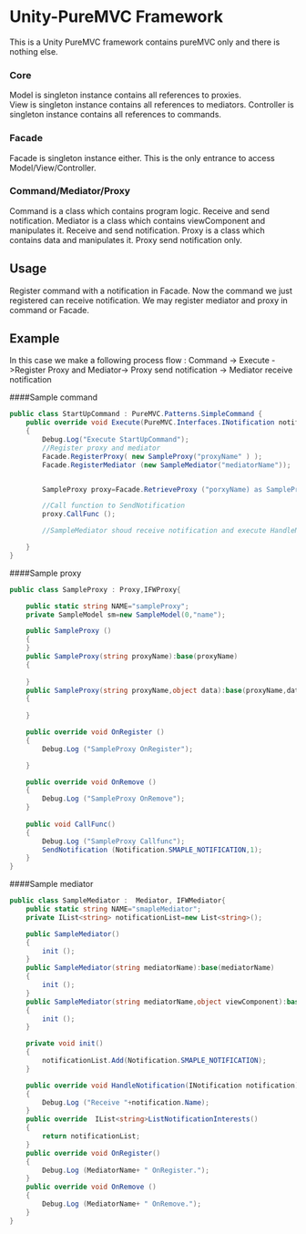 # Unity-PureMVC Framework
This is a Unity PureMVC framework contains pureMVC only and there is nothing else.



### Core

Model is singleton instance contains all references to proxies.   
View is singleton instance contains all references to mediators.
Controller is singleton instance contains all references to commands.

### Facade
Facade is singleton instance either.
This is the only entrance to access Model/View/Controller.

### Command/Mediator/Proxy
Command is a class which contains program logic.
    Receive and send notification.
Mediator is a class which contains viewComponent and manipulates it.
    Receive and send notification.
Proxy is a class which contains data and manipulates it.
    Proxy send notification only.

## Usage
Register command with a notification in Facade.
Now the command we just registered can receive notification.
We may register mediator and proxy in command or Facade.


## Example
In this case we make a following process flow :
Command -> Execute ->Register Proxy and Mediator-> Proxy send notification -> Mediator receive notification

####Sample command
```cs
public class StartUpCommand : PureMVC.Patterns.SimpleCommand {
	public override void Execute(PureMVC.Interfaces.INotification notification)
	{
		Debug.Log("Execute StartUpCommand");
        //Register proxy and mediator
		Facade.RegisterProxy( new SampleProxy("proxyName" ) );
		Facade.RegisterMediator (new SampleMediator("mediatorName"));


		SampleProxy proxy=Facade.RetrieveProxy ("porxyName) as SampleProxy;

		//Call function to SendNotification
		proxy.CallFunc ();

		//SampleMediator shoud receive notification and execute HandleNotification function 

	}
}
```

####Sample proxy
```cs
public class SampleProxy : Proxy,IFWProxy{

	public static string NAME="sampleProxy";
	private SampleModel sm=new SampleModel(0,"name");

	public SampleProxy () 
	{
	}
	public SampleProxy(string proxyName):base(proxyName)
	{
		
	}
	public SampleProxy(string proxyName,object data):base(proxyName,data)
	{
		
	}

	public override void OnRegister ()
	{
		Debug.Log ("SampleProxy OnRegister");

	}

	public override void OnRemove ()
	{
		Debug.Log ("SampleProxy OnRemove");
	}
		
	public void CallFunc()
	{
		Debug.Log ("SampleProxy Callfunc");
		SendNotification (Notification.SMAPLE_NOTIFICATION,1);
	}
}
```

####Sample mediator
```cs
public class SampleMediator :  Mediator, IFWMediator{
	public static string NAME="smapleMediator";
	private IList<string> notificationList=new List<string>();

	public SampleMediator()
	{
		init ();
	}
	public SampleMediator(string mediatorName):base(mediatorName)
	{
		init ();
	}
	public SampleMediator(string mediatorName,object viewComponent):base(mediatorName,viewComponent)
	{
		init ();
	}

	private void init()
	{
		notificationList.Add(Notification.SMAPLE_NOTIFICATION);
	}

	public override void HandleNotification(INotification notification)
	{
		Debug.Log ("Receive "+notification.Name);
	}
	public override  IList<string>ListNotificationInterests()
	{
		return notificationList;
	}
	public override void OnRegister()
	{
		Debug.Log (MediatorName+ " OnRegister.");
	}
	public override void OnRemove ()
	{
		Debug.Log (MediatorName+ " OnRemove.");
	}
}
```
